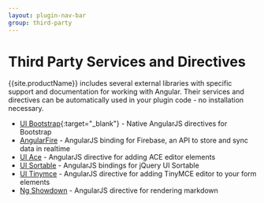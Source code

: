 ```yaml
---
layout: plugin-nav-bar
group: third-party
---
```


# Third Party Services and Directives

{{site.productName}} includes several external libraries with specific support and documentation for working with Angular. Their services and directives can be automatically used in your plugin code - no installation necessary.

* [UI Bootstrap](http://angular-ui.github.io/bootstrap/){:target="_blank"} - Native AngularJS directives for Bootstrap
* [AngularFire]({{site.baseurl}}/plugins/third-party/developing-plugins-with-firebase.html) - AngularJS binding for Firebase, an API to store and sync data in realtime
* [UI Ace]({{site.baseurl}}/plugins/third-party/ace-editor.html) - AngularJS directive for adding ACE editor elements
* [UI Sortable]({{site.baseurl}}/plugins/third-party/sortable.html) - AngularJS bindings for jQuery UI Sortable
* [UI Tinymce]({{site.baseurl}}/plugins/third-party/tinymce.html) - AngularJS directive for adding TinyMCE editor to your form elements
* [Ng Showdown]({{site.baseurl}}/plugins/third-party/ng-showdown.html) - AngularJS directive for rendering markdown



